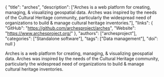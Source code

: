 {
  "title": "arches",
  "description": ["Arches is a web platform for creating, managing, & visualizing geospatial data. Arches was inspired by the needs of the Cultural Heritage community, particularly the widespread need of organizations to build & manage cultural heritage inventories."],
  "links": {
    "GitHub": "https://github.com/archesproject/arches",
    "Website": "https://www.archesproject.org/"
  },
  "authors": ["archesproject"],
  "categories": ["Standalone software"],
  "tags": ["Data management"],
  "doi": null
}

<!-- Generated by csv2md.R – do not edit by hand -->

Arches is a web platform for creating, managing, & visualizing geospatial data. Arches was inspired by the needs of the Cultural Heritage community, particularly the widespread need of organizations to build & manage cultural heritage inventories.